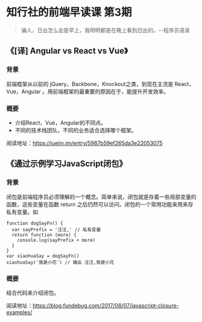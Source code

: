 # 知行社的前端早读课 第3期
> 骗人，日出怎么会是早上，我明明都是在晚上看到日出的。--程序员语录

## 《[译] Angular vs React vs Vue》
### 背景
前端框架从以前的 jQuery，Backbone，Knockout之类，到现在主流是 React，Vue，Angular 。用前端框架的最重要的原因在于，能提升开发效率。

### 概要
* 介绍React，Vue，Angular的不同点。
* 不同的技术栈团队，不同的业务适合选择哪个框架。

阅读地址：https://juejin.im/entry/5987b59ef265da3e22053075


## 《通过示例学习JavaScript闭包》
### 背景
闭包是前端程序员必须理解的一个概念。简单来说，闭包就是存着一些局部变量的函数，这些变量在函数 return 之后仍然可以访问。闭包的一个常用功能来用来存私有变量。如  
```
function dogSayFn() {
  var sayPrefix = '汪汪,' // 私有变量
  return function (more) {
    console.log(sayPrefix + more)
  }
}
var xiaohuaSay = dogSayFn()
xiaohuaSay('我是小花') // 输出 汪汪,我是小花
```

### 概要
结合代码来介绍闭包。

阅读地址：https://blog.fundebug.com/2017/08/07/javascript-closure-examples/